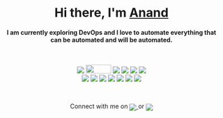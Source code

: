 <h1 align="center"> Hi there, I'm <a href="https://www.linkedin.com/in/kumar-anand05/">Anand</a> </h1>

<h4 align="center">I am currently exploring DevOps and I love to automate everything that can be automated and will be automated.</h4>
<br>
<div align="center">
  <p align="center">
    <img src="https://github.com/kumarAnand05/kumarAnand05/assets/111251492/ab707494-bb97-4a31-9935-2ae7ac1397fc"> <!--Python-->
    <img width="58" height="20" src="https://github.com/kumarAnand05/kumarAnand05/assets/111251492/0e732008-26e6-46de-92e7-d7078203d2aa"> <!--Java-->
    <img src="https://github.com/kumarAnand05/kumarAnand05/assets/111251492/ecab2546-129a-4ea7-9fa5-8ae15c7bfb46"> <!--MySQL-->
    <img src="ttps://github.com/kumarAnand05/kumarAnand05/assets/111251492/ba30c9bb-a3a2-408d-b171-4473e8200e50"> <!--Linux-->
    <img src="https://github.com/kumarAnand05/kumarAnand05/assets/111251492/dec86250-ee8c-44cb-91a8-1ec31a2b8a3a"> <!--Git-->
    <img src="https://github.com/kumarAnand05/kumarAnand05/assets/111251492/6dab9f44-1b1e-4880-82c6-394c10251ef4"> <!--Jenkins-->
    <br>
    <img src="https://github.com/kumarAnand05/kumarAnand05/assets/111251492/22e6a12a-3914-4836-a0c2-214f95d33ef2"> <!--Scikit Learn-->
    <img src="https://github.com/kumarAnand05/kumarAnand05/assets/111251492/fc30f49d-f8fe-42a1-a68c-65399a18163f"> <!--Numpy-->
    <img src="https://github.com/kumarAnand05/kumarAnand05/assets/111251492/c2f3190b-f053-490e-bb92-0b34a1ce76bd"> <!--Pandas-->
    <img src="https://github.com/kumarAnand05/kumarAnand05/assets/111251492/72d26b86-0674-4239-b323-11c45d199394"> <!--Ubuntu-->
    <img src="https://github.com/kumarAnand05/kumarAnand05/assets/111251492/524b7f32-6b48-4d67-8d7b-b0a84b4671ef"> <!--Selenium-->
    <img src="https://github.com/kumarAnand05/kumarAnand05/assets/111251492/d5d257a6-e823-4533-a121-6a273f573c24"> <!--Cucumber-->
    <img src="https://github.com/kumarAnand05/kumarAnand05/assets/111251492/9f06ed14-bcd4-448d-beb5-da9e696fd3f0"> <!--Power BI--> 
  </p>
<br>
  
Connect with me on
<a href="https://www.linkedin.com/in/kumar-anand05">
  <img align="center" src="https://github.com/kumarAnand05/kumarAnand05/assets/111251492/c3d5a548-fe1f-4dd1-8710-2e5feb347ee1">
</a> or <img align="center" src="https://github.com/kumarAnand05/kumarAnand05/assets/111251492/78d56528-6ba8-47af-a84d-fa4077bb2dd7"> 
</div>
